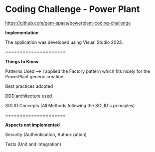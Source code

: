 **Coding Challenge - Power Plant**
=====================
https://github.com/gem-spaas/powerplant-coding-challenge

**Implementation**

The application was developed using Visual Studio 2022.

=====================

**Things to Know**

Patterns Used --> I applied the Factory pattern which fits nicely for the PowerPlant generic creation.

Best practices adopted

DDD architecture used

SOLID Concepts (All Methods following the SOLID's principles)

=====================

**Aspects not implemented**

Security (Authentication, Authorization)

Tests (Unit and Integration)
